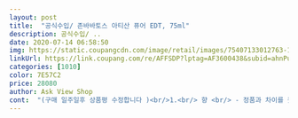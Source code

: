```yaml
---
layout: post 
title:  "공식수입/ 존바바토스 아티산 퓨어 EDT, 75ml" 
description: 공식수입/ ..
date: 2020-07-14 06:58:50 
img: https://static.coupangcdn.com/image/retail/images/75407133012763-159097ff-9970-4ad8-b729-4287b90d5089.jpg 
linkUrl: https://link.coupang.com/re/AFFSDP?lptag=AF3600438&subid=ahnPublicAsk&pageKey=1487469849&itemId=2553986756&vendorItemId=3452079446&traceid=V0-113-33e357435ed40c10 
categories: [1010] 
color: 7E57C2 
price: 28080 
author: Ask View Shop 
cont:  "(구매 일주일후 상품평 수정합니다 )<br/>1.<br/> 향 <br/> - 정품과 차이를 못느끼겠습니다.<br/><br/>2.<br/> 외관 <br/> - 매장 전시상품과 동일합니다.<br/><br/>3<br/> -4시간 지나면 다 사라집니다.<br/><br/>3.<br/> 포장 <br/> - 타이트한 비닐래핑, 깔금한 박스, 이중보호 포장 정상적으로 되어있습니다.<br/><br/>4.<br/> 보증서 <br/> - 따로 동봉되있지는 않고, 케이스 옆면에 기재 되어있습니다.<br/><br/>5.<br/> 제품넘버 <br/> - 케이스와 향수병 넘버가동일합니다.<br/><br/>6.<br/> 제조판매사 <br/> - 공식업체인 씨이오인터네셔널 케이스와 향수병 표기 동일합니다.<br/><br/>가격이 너무나 저렴하군요.<br/><br/>감귤류의 시트러스향이 좀더 추가된것같아요<br/>같이 찍은 사진보면<br/>고가의 퍼퓸을 사는게 아니기에 이정도 확인이면 충분하다고 생각합니다.<br/> 고가를 구입한다면 면세점이나 정식매장, 백화점을 이용하는게 맞다고봅니다.<br/><br/>공병하나 들고 다니셔야될듯ㅎ<br/>굉장히 흡사한것 같아요<br/>그건 뭐 어쩔수 없는듯해요.<br/>.<br/><br/>그래도 최소한 개인이 볼 수 있는  몇가지 확인해보자면<br/>그래도 향은 굿굿<br/>그래서 매일 뿌리는데<br/>기존에 존바바토스 시그니처향 쓰다 다써서 퓨어도 궁금해서 구매해봤어요<br/>남편과 같이 쓰는데 개인적으로 이향도<br/>남편도 좋대요<br/>너무 맘에 들어요<br/>너무 저렴하지만 향은 정품 맞는거 같네요.<br/><br/>다 사라집니다 ㅠㅜ<br/>다른향들에 비해 좀 떨어지는데<br/>대략 손목에 뿌렸을때 5시간정도 유지되더라구요<br/>라탄짜임이 시스루하네요ㅋㅋ<br/>뭔가 미심쩍다가<br/>백화점에서 샀던 제품과는 달리<br/>백화점제품을 직접보진 않아서 딱 말할순없지만<br/>베이스로 깔려있는듯한 느낌에<br/>부담없이 자주 사용할 용도라 저렴하게 잘 구입했다고 봅니다.<br/><br/>상큼하면서도 남성향수라 그리 가볍진않아요<br/>상품사진이나 표지사진에도 이렇게 되어있는거보면<br/>손등에 개코로 맡아봐도 아무 항도 없어요<br/>시원한향으로 추천해요<br/>시트러스향들이 그렇듯 향 지속력은<br/>실상 백화점이나 면세점 같은데서 구입하거나, 브랜드사 정품번호 대질해보는 것 외엔 확실한 확인법은 없다고 봅니다.<br/><br/>아무리 떡칠해도<br/>여튼 진한 시트러스 계열의 향입니다.<br/><br/>예전에 보긴했는데<br/>온라인 향수 구매시 정품여부가 많이들 궁금하실텐데,<br/>용기 겉에 라탄이 기존 브라운과 너무 차이나서<br/>원래 그런건가봄.<br/>.<br/>라탄짜기가 귀찮았나봉가.<br/>.<br/><br/>일단 포장은 잘되어왔는데<br/>전 여자임에도 중성적인 향을 좋아해서<br/>정품이랑 향 지속력에서 크게 차이가남.<br/><br/>제 느낌엔 돌체엔가바나 라이트블루와<br/>제가 둔해서 그런가 잔향이 같아요 ㅎ<br/>좀 당황ㅎㅎ;;;<br/>좀더 상세히 맞춰보면<br/>진작에 쿠팡을 이용할걸요.<br/><br/>크게 호불호없이  여자들이 좋아할만한<br/>하루종일 좋은향 뿜뿜하고 싶으시다면<br/>한번 주문해봤는데<br/>항상 동네 백화점에서 몇배 가격주고 샀는데<br/>향은 기존 존바바토스 아티산 갈색병의 시그니처향이<br/>향은 시트린계열의 산뜻한 향으로 으레 독한 남성향수, 스킨 냄새와는 확연히 다르며, 동종 시리즈들 보다 훨씬 부드럽습니다.<br/><br/>혼자사는 남자라 향에 민감합니다.<br/><br/>확실히 갈색병보단 겉의 용기가 좀 차이는 있네요<br/>" 
---
```


